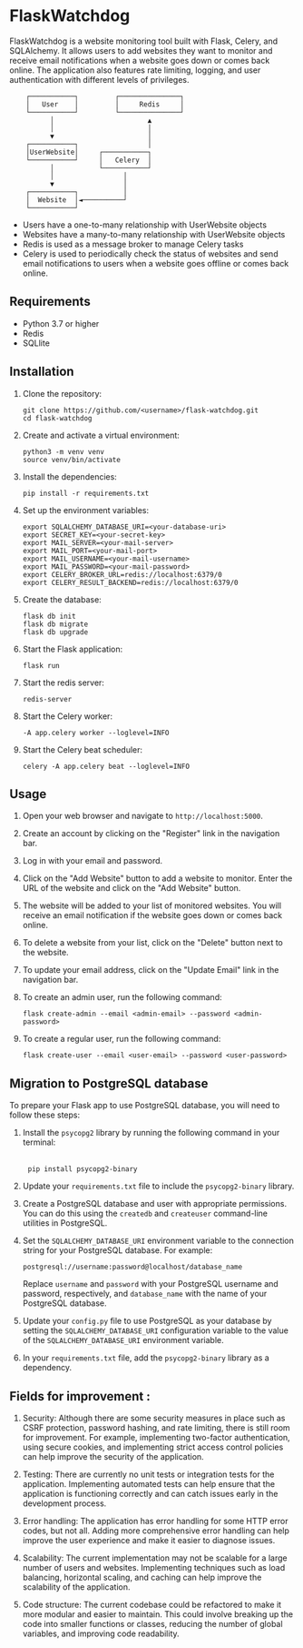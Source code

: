 # FlaskWatchdog
<p>FlaskWatchdog is a website monitoring tool built with Flask, Celery, and SQLAlchemy. It allows users to add websites they want to monitor and receive email notifications when a website goes down or comes back online. The application also features rate limiting, logging, and user authentication with different levels of privileges.</p>

        ┌───────────┐         ┌───────────────┐
        │   User    │         │     Redis     │
        └───────────┘         └───────────────┘
              │                       ▲
              │                       │
              ▼                       │
        ┌───────────┐                 │
        │UserWebsite│     ┌───────────┐
        └───────────┘     │   Celery  │
              │           └───────────┘
              │                 │     
              ▼                 │     
        ┌───────────┐           │     
        │  Website  │◄──────────┘     
        └───────────┘                 
<ul><li>Users have a one-to-many relationship with UserWebsite objects</li><li>Websites have a many-to-many relationship with UserWebsite objects</li><li>Redis is used as a message broker to manage Celery tasks</li><li>Celery is used to periodically check the status of websites and send email notifications to users when a website goes offline or comes back online.</li></ul>
<h2>Requirements</h2>
<ul>
  <li>Python 3.7 or higher</li>
  <li>Redis</li>
  <li>SQLlite</li>
</ul>
<h2>Installation</h2>
<ol>
  <li>
    <p>Clone the repository:</p>
    <pre><code>git clone https://github.com/&lt;username&gt;/flask-watchdog.git
cd flask-watchdog</code></pre>
  </li>
  <li>
    <p>Create and activate a virtual environment:</p>
    <pre><code>python3 -m venv venv
source venv/bin/activate</code></pre>
  </li>
  <li>
    <p>Install the dependencies:</p>
    <pre><code>pip install -r requirements.txt</code></pre>
  </li>
  <li>
    <p>Set up the environment variables:</p>
    <pre><code>export SQLALCHEMY_DATABASE_URI=&lt;your-database-uri&gt;
export SECRET_KEY=&lt;your-secret-key&gt;
export MAIL_SERVER=&lt;your-mail-server&gt;
export MAIL_PORT=&lt;your-mail-port&gt;
export MAIL_USERNAME=&lt;your-mail-username&gt;
export MAIL_PASSWORD=&lt;your-mail-password&gt;
export CELERY_BROKER_URL=redis://localhost:6379/0
export CELERY_RESULT_BACKEND=redis://localhost:6379/0</code></pre>
  </li>
  <li>
    <p>Create the database:</p>
    <pre><code>flask db init
flask db migrate
flask db upgrade</code></pre>
  </li>
  <li>
    <p>Start the Flask application:</p>
    <pre><code>flask run</code></pre>
  </li>
  <li>
    <p>Start the redis server:</p>
    <pre><code>redis-server</code></pre>
  </li>
  <li>
    <p>Start the Celery worker:</p>
    <pre><code>-A app.celery worker --loglevel=INFO </code></pre>
  </li>
  <li>
    <p>Start the Celery beat scheduler:</p>
    <pre><code>celery -A app.celery beat --loglevel=INFO</code></pre>
  </li>
</ol>
<h2>Usage</h2>
<ol>
  <li>
    <p>Open your web browser and navigate to <code>http://localhost:5000</code>.</p>
  </li>
  <li>
    <p>Create an account by clicking on the "Register" link in the navigation bar.</p>
  </li>
  <li>
    <p>Log in with your email and password.</p>
  </li>
  <li>
    <p>Click on the "Add Website" button to add a website to monitor. Enter the URL of the website and click on the "Add Website" button.</p>
  </li>
 <li><p>The website will be added to your list of monitored websites. You will receive an email notification if the website goes down or comes back online.</p></li>
 <li><p>To delete a website from your list, click on the "Delete" button next to the website.</p></li>
 <li><p>To update your email address, click on the "Update Email" link in the navigation bar.</p></li>
 <li><p>To create an admin user, run the following command:</p><pre><span></span><code>flask create-admin <span>--email</span> &lt;admin-email&gt; <span>--password</span> &lt;admin-password&gt;
</code></pre></li>
  <li><p>To create a regular user, run the following command:</p><pre><span></span><code>flask <span>create</span><span>-</span><span>user</span> <span>--email &lt;user-email&gt; --password &lt;user-password&gt;</span>
</code></pre></li>
</ol>
<h2> Migration to PostgreSQL database</h2>
<p>To prepare your Flask app to use PostgreSQL database, you will need to follow these steps:</p>
<ol>
 <li><p>Install the <code>psycopg2</code> library by running the following command in your terminal:</p><pre><span></span>
 <code>pip install psycopg2-<span>binary</span>
</code></pre></li>
 <li><p>Update your <code>requirements.txt</code> file to include the <code>psycopg2-binary</code> library.</p></li>
 <li><p>Create a PostgreSQL database and user with appropriate permissions. You can do this using the <code>createdb</code> and <code>createuser</code> command-line utilities in PostgreSQL.</p></li>
 <li><p>Set the <code>SQLALCHEMY_DATABASE_URI</code> environment variable to the connection string for your PostgreSQL database. For example:</p><pre><span></span><code>postgresql://username:password@localhost/database_name
</code></pre><p>Replace <code>username</code> and <code>password</code> with your PostgreSQL username and password, respectively, and <code>database_name</code> with the name of your PostgreSQL database.</p></li>
 <li><p>Update your <code>config.py</code> file to use PostgreSQL as your database by setting the <code>SQLALCHEMY_DATABASE_URI</code> configuration variable to the value of the <code>SQLALCHEMY_DATABASE_URI</code> environment variable.</p></li>
 <li><p>In your <code>requirements.txt</code> file, add the <code>psycopg2-binary</code> library as a dependency.</p></li>
</ol>
<h2>Fields for improvement :</h2>
<ol>
 <li><p>Security: Although there are some security measures in place such as CSRF protection, password hashing, and rate limiting, there is still room for improvement. For example, implementing two-factor authentication, using secure cookies, and implementing strict access control policies can help improve the security of the application.</p></li>
 <li><p>Testing: There are currently no unit tests or integration tests for the application. Implementing automated tests can help ensure that the application is functioning correctly and can catch issues early in the development process.</p></li>
 <li><p>Error handling: The application has error handling for some HTTP error codes, but not all. Adding more comprehensive error handling can help improve the user experience and make it easier to diagnose issues.</p></li>
 <li><p>Scalability: The current implementation may not be scalable for a large number of users and websites. Implementing techniques such as load balancing, horizontal scaling, and caching can help improve the scalability of the application.</p></li>
 <li><p>Code structure: The current codebase could be refactored to make it more modular and easier to maintain. This could involve breaking up the code into smaller functions or classes, reducing the number of global variables, and improving code readability.</p></li>
</ol>
 
